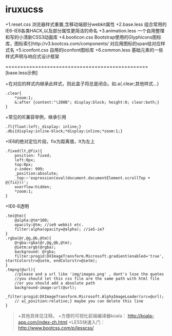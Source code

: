 iruxucss
========
+1.reset.css 浏览器样式重置,含移动端部分webkit属性
+2.base.less 组合常用的IE6-IE8各类HACK,以及部分属性更简洁的命名
+3.animation.less 一个自用整理和写的小清新CSS3动画库
+4.booticon.css Bootstrap使用的Glyphicons图标库，图标索引http://v3.bootcss.com/components/ 对应用图标的span给对应样式名
+5.iconfont.css 自用的iconfont图标库
+6.common.less 基础元素的一些样式声明与响应式设计框架

================================================
[base.less示例]

+在对应的样式内继承此样式，则此盒子将总是闭合。如.a{.clear;其他样式...}
```less
.clear{
    *zoom:1;
    &:after {content:"\200B"; display:block; height:0; clear:both;}
}
```

+常见的IE兼容举例，继承引用
```less
.fl{float:left;_display: inline;}
.dbi{display:inline-block;*display:inline;*zoom:1;}
```

+IE6的绝对定位片段，fix为距离值，lt为左上
```less
.fixed(lt,@fix){
    position: fixed;
    left:0px;
    top:0px;
    z-index: 999;
    _position:absolute;
    _top:~'expression(eval(document.documentElement.scrollTop + @{fix}))';
    overflow:hidden; 
    *zoom:1;
}
```

+IE6-8透明
```less
.tm(@tm){
    @alpha:@tm*100;
    opacity:@tm; //ie9 webkit etc.
    filter:alpha(opacity=@alpha); //ie5-ie7
}
.rgba(@r,@g,@b,@tm){
    @rgba:rgba(@r,@g,@b,@tm);
    @ietm:argb(@rgba);
    background: @rgba;
    filter:progid:DXImageTransform.Microsoft.gradient(enabled='true', startColorstr=@ietm, endColorstr=@ietm);
}
.tmpng(@url){ 
    //please and a url like 'img/images.png' , dont's lose the quotes
    //you should let this css file are the same path with html file
    //or you should add a absolute path
    background-image:url(@url);
    _filter:progid:DXImageTransform.Microsoft.AlphaImageLoader(src=@url);
    // a{_position:relative;} maybe you can delete this line
}
```

> +其他具体见注释。
> +方便的可视化前端编译器koala： http://koala-app.com/index-zh.html
> +LESS快速入门： http://www.bootcss.com/p/lesscss/


